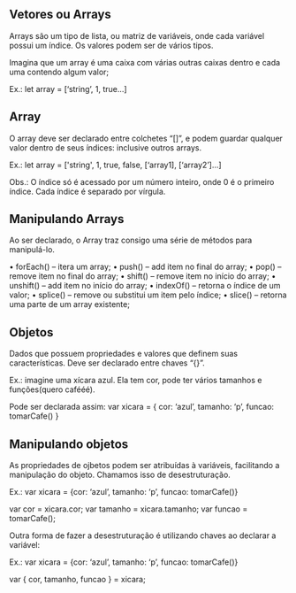 ## Vetores ou Arrays
   Arrays são um tipo de lista, ou matriz de variáveis, onde cada variável possui um índice.
   Os valores podem ser de vários tipos.

   Imagina que um array é uma caixa com várias outras caixas dentro e cada uma contendo algum valor;

   Ex.: let array = [‘string’, 1, true...]

## Array
   O array deve ser declarado entre colchetes “[]”, e podem guardar qualquer valor dentro de seus índices: inclusive outros arrays.

   Ex.: let array = ['string', 1, true, false, [‘array1], [‘array2’]...]

   Obs.: O índice só é acessado por um número inteiro, onde 0 é o primeiro índice. Cada índice é separado por vírgula.

## Manipulando Arrays
   Ao ser declarado, o Array traz consigo uma série de métodos para manipulá-lo.

   • forEach() – itera um array;
   • push() – add item no final do array;
   • pop() – remove item no final do array;
   • shift() – remove item no início do array;
   • unshift() – add item no início do array;
   • indexOf() – retorna o índice de um valor;
   • splice() – remove ou substitui um item pelo índice;
   • slice() – retorna uma parte de um array existente;

## Objetos
   Dados que possuem propriedades e valores que definem suas características. Deve ser declarado entre chaves “{}”.

   Ex.: imagine uma xícara azul. Ela tem cor, pode ter vários tamanhos e funções(quero cafééé).
   
   Pode ser declarada assim:
   var xicara = {
       cor: ‘azul’,
       tamanho: ‘p’,
       funcao: tomarCafe()
   }

## Manipulando objetos
   As propriedades de ojbetos podem ser atribuídas à variáveis, facilitando a manipulação do objeto. Chamamos isso de desestruturação.

   Ex.: var xicara = {cor: ‘azul’, tamanho: ‘p’, funcao: tomarCafe()}

   var cor = xicara.cor;
   var tamanho = xicara.tamanho;
   var funcao = tomarCafe();

   Outra forma de fazer a desestruturação é utilizando chaves ao declarar a variável:
   
   Ex.: var xicara = {cor: ‘azul’, tamanho: ‘p’, funcao: tomarCafe()}

   var { cor, tamanho, funcao } = xicara;